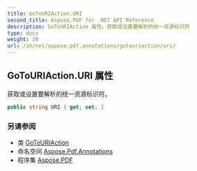 ```yaml
---
title: GoToURIAction.URI
second_title: Aspose.PDF for .NET API Reference
description: GoToURIAction 属性。获取或设置要解析的统一资源标识符
type: docs
weight: 20
url: /zh/net/aspose.pdf.annotations/gotouriaction/uri/
---
```

## GoToURIAction.URI 属性

获取或设置要解析的统一资源标识符。

```csharp
public string URI { get; set; }
```

### 另请参阅

* 类 [GoToURIAction](../)
* 命名空间 [Aspose.Pdf.Annotations](../../../aspose.pdf.annotations/)
* 程序集 [Aspose.PDF](../../../)